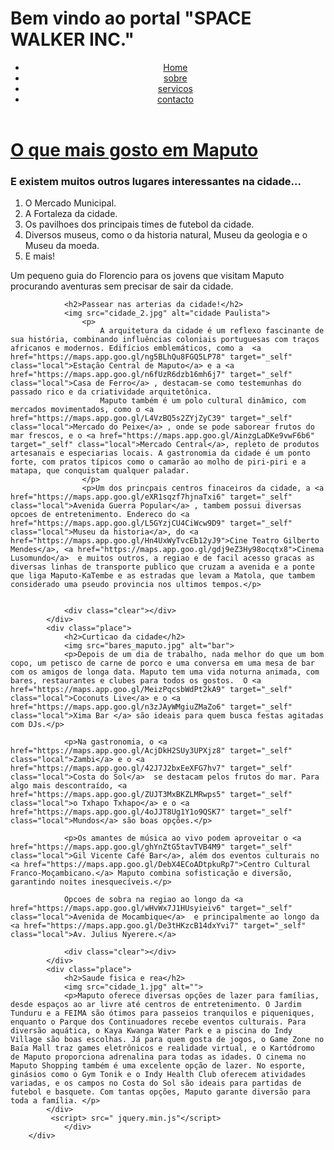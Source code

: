 <!DOCTYPE html>
<html lang="pt_br">
<head>
    <meta charset="UTF-8">
    <meta name="viewport" content="width=device-width, initial-scale=1.0">
    <title>Avenida Paulista</title>
    <link rel="stylesheet" href="normalize.css">
    <script> src=" prefixfree.min.js"</script>
</head>
<body>
    <h1>Bem vindo ao portal "SPACE WALKER INC."</h1>
    <header>
        <div class="menu">
            <nav>
                <ul>
                    <li><a href="#home"> Home</a></li>
                    <li><a href="#sobre"> sobre</a></li>
                    <li><a href="#servicos">servicos</a></li>
                    <li><a href="#contacto">contacto</a></li>
                </ul>
            </nav>
        </div>
    </header>
    <div class="container">
        <h1><a href="">O que mais gosto em Maputo</a></h1>
        <div class="sidenote">
            <h3>E existem muitos outros lugares interessantes na cidade...</h3>
            <ol>
            <li>O Mercado Municipal.</li>
            <li>A Fortaleza da cidade.</li>
            <li>Os pavilhoes dos principais times de futebol da cidade.</li>
            <li>Diversos museus, como o da historia natural, Museu da geologia e o Museu da moeda.
            </li>
            <li>E mais!</li>
            </ol>
        </div>
        <div class="places">
            <div class="place">
                <div class="footer clear"> Um pequeno guia do Florencio para os jovens que visitam Maputo procurando aventuras sem precisar de sair da cidade.</div>

                <h2>Passear nas arterias da cidade!</h2>
                <img src="cidade_2.jpg" alt="cidade Paulista">
                    <p>
                        A arquitetura da cidade é um reflexo fascinante de sua história, combinando influências coloniais portuguesas com traços africanos e modernos. Edifícios emblemáticos, como a  <a href="https://maps.app.goo.gl/ng5BLhQu8FGQ5LP78" target="_self" class="local">Estação Central de Maputo</a> e a <a href="https://maps.app.goo.gl/n6fUzR6dzb16mh6j7" target="_self" class="local">Casa de Ferro</a> , destacam-se como testemunhas do passado rico e da criatividade arquitetônica.
                        Maputo também é um polo cultural dinâmico, com mercados movimentados, como o <a href="https://maps.app.goo.gl/L4VzBQ5s2ZYjZyC39" target="_self" class="local">Mercado do Peixe</a> , onde se pode saborear frutos do mar frescos, e o <a href="https://maps.app.goo.gl/AinzgLaDKe9vwF6b6" target="_self" class="local">Mercado Central</a>, repleto de produtos artesanais e especiarias locais. A gastronomia da cidade é um ponto forte, com pratos típicos como o camarão ao molho de piri-piri e a matapa, que conquistam qualquer paladar.
                    </p>
                    <p>Um dos princpais centros finaceiros da cidade, a <a href="https://maps.app.goo.gl/eXR1sqzf7hjnaTxi6" target="_self" class="local">Avenida Guerra Popular</a> , tambem possui diversas opcoes de entretenimento. Endereco do <a href="https://maps.app.goo.gl/L5GYzjCU4CiWcw9D9" target="_self" class="local">Museu da historia</a>, do <a href="https://maps.app.goo.gl/Hn4UxWyTvcEb12yJ9">Cine Teatro Gilberto Mendes</a>, <a href="https://maps.app.goo.gl/gdj9eZ3Hy98ocqtx8">Cinema Lusomundo</a>  e muitos outros, a regiao e de facil acesso gracas as diversas linhas de transporte publico que cruzam a avenida e a ponte que liga Maputo-KaTembe e as estradas que levam a Matola, que tambem considerado uma pseudo provincia nos ultimos tempos.</p>
                
                
                <div class="clear"></div>
            </div>
            <div class="place">
                <h2>Curticao da cidade</h2>
                <img src="bares_maputo.jpg" alt="bar">
                <p>Depois de um dia de trabalho, nada melhor do que um bom copo, um petisco de carne de porco e uma conversa em uma mesa de bar com os amigos de longa data. Maputo tem uma vida noturna animada, com bares, restaurantes e clubes para todos os gostos.  O <a href="https://maps.app.goo.gl/MeizPqcsbWdPt2kA9" target="_self" class="local">Coconuts Live</a> e o <a href="https://maps.app.goo.gl/n3zJAyWMgiuZMaZo6" target="_self" class="local">Xima Bar </a> são ideais para quem busca festas agitadas com DJs.</p>

                <p>Na gastronomia, o <a href="https://maps.app.goo.gl/AcjDkH2SUy3UPXjz8" target="_self" class="local">Zambi</a> e o <a href="https://maps.app.goo.gl/42J7J2bxEeXFG7hv7" target="_self" class="local">Costa do Sol</a>  se destacam pelos frutos do mar. Para algo mais descontraído, <a href="https://maps.app.goo.gl/ZUJT3MxBKZLMRwps5" target="_self" class="local">o Txhapo Txhapo</a> e o <a href="https://maps.app.goo.gl/4oJJT8Ug1Y1o9QSK7" target="_self" class="local">Mundos</a> são boas opções.</p>
                
                <p>Os amantes de música ao vivo podem aproveitar o <a href="https://maps.app.goo.gl/ghYnZtG5tavTVB4M9" target="_self" class="local">Gil Vicente Café Bar</a>, além dos eventos culturais no <a href="https://maps.app.goo.gl/DebX4ECoADtpkuRp7">Centro Cultural Franco-Moçambicano.</a> Maputo combina sofisticação e diversão, garantindo noites inesquecíveis.</p> 
                
                Opcoes de sobra na regiao ao longo da <a href="https://maps.app.goo.gl/wHvWx7J1HUsyieiv6" target="_self" class="local">Avenida de Mocambique</a>  e principalmente ao longo da <a href="https://maps.app.goo.gl/De3tHKzcB14dxYvi7" target="_self" class="local">Av. Julius Nyerere.</a> 
    
                <div class="clear"></div>
            </div>
            <div class="place">
                <h2>Saude fisica e rea</h2>
                <img src="cidade_1.jpg" alt="">
                <p>Maputo oferece diversas opções de lazer para famílias, desde espaços ao ar livre até centros de entretenimento. O Jardim Tunduru e a FEIMA são ótimos para passeios tranquilos e piqueniques, enquanto o Parque dos Continuadores recebe eventos culturais. Para diversão aquática, o Kaya Kwanga Water Park e a piscina do Indy Village são boas escolhas. Já para quem gosta de jogos, o Game Zone no Baía Mall traz games eletrônicos e realidade virtual, e o Kartódromo de Maputo proporciona adrenalina para todas as idades. O cinema no Maputo Shopping também é uma excelente opção de lazer. No esporte, ginásios como o Gym Tonik e o Indy Health Club oferecem atividades variadas, e os campos no Costa do Sol são ideais para partidas de futebol e basquete. Com tantas opções, Maputo garante diversão para toda a família. </p>
            </div>
             <script> src=" jquery.min.js"</script>
                </div>
        </div>

        
</body>
</html>
